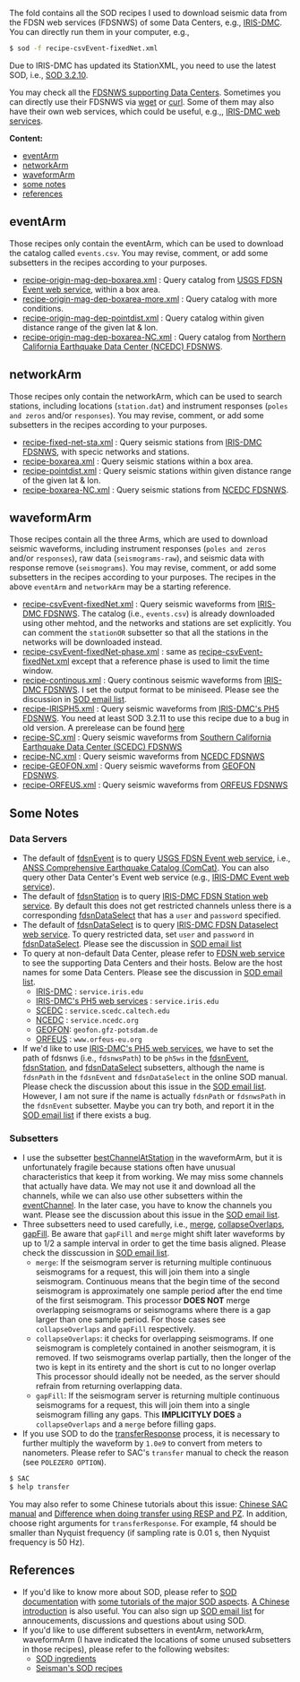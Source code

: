 
The fold contains all the SOD recipes I used to download seismic data from the FDSN web services (FDSNWS) of some Data Centers, e.g., [IRIS-DMC](https://ds.iris.edu/ds/nodes/dmc/). You can directly run them in your computer, e.g.,
```bash
$ sod -f recipe-csvEvent-fixedNet.xml
```

Due to IRIS-DMC has updated its StationXML, you need to use the latest SOD, i.e., [SOD 3.2.10](http://www.seis.sc.edu/sod/).

You may check all the [FDSNWS supporting Data Centers](https://www.fdsn.org/webservices/). Sometimes you can directly use their FDSNWS via [wget](https://www.gnu.org/software/wget/) or [curl](https://curl.haxx.se/). Some of them may also have their own web services, which could be useful, e.g.,, [IRIS-DMC web services](https://service.iris.edu/).

**Content:**

- [eventArm](#eventarm)
- [networkArm](#networkarm)
- [waveformArm](#waveformarm)
- [some notes](#some-notes)
- [references](#references)

## eventArm

Those recipes only contain the eventArm, which can be used to download the catalog called `events.csv`. You may revise, comment, or add some subsetters in the recipes according to your purposes.

- [recipe-origin-mag-dep-boxarea.xml](eventArm/recipe-origin-mag-dep-boxarea.xml) : Query catalog from [USGS FDSN Event web service](https://earthquake.usgs.gov/fdsnws/event/1/), within a box area.
- [recipe-origin-mag-dep-boxarea-more.xml](eventArm/recipe-origin-mag-dep-boxarea-more.xml) : Query catalog with more conditions.
- [recipe-origin-mag-dep-pointdist.xml](eventArm/recipe-origin-mag-dep-pointdist.xml) : Query catalog within given distance range of the given lat & lon.
- [recipe-origin-mag-dep-boxarea-NC.xml](eventArm/recipe-origin-mag-dep-boxarea-NC.xml) : Query catalog from [Northern California Earthquake Data Center (NCEDC) FDSNWS](http://service.ncedc.org/).


## networkArm

Those recipes only contain the networkArm, which can be used to search stations, including locations (`station.dat`) and instrument responses (`poles and zeros` and/or `responses`). You may revise, comment, or add some subsetters in the recipes according to your purposes.

- [recipe-fixed-net-sta.xml](networkArm/recipe-fixed-net-sta.xml) : Query seismic stations from [IRIS-DMC FDSNWS](http://service.iris.edu/fdsnws/), with specic networks and stations.
- [recipe-boxarea.xml](networkArm/recipe-boxarea.xml) : Query seismic stations within a box area.
- [recipe-pointdist.xml](networkArm/recipe-pointdist.xml) : Query seismic stations within given distance range of the given lat & lon.
- [recipe-boxarea-NC.xml](networkArm/recipe-boxarea-NC.xml) : Query seismic stations from [NCEDC FDSNWS](http://service.ncedc.org/).


## waveformArm

Those recipes contain all the three Arms, which are used to download seismic waveforms, including instrument responses (`poles and zeros` and/or `responses`), raw data (`seismograms-raw`), and seismic data with response remove (`seismograms`). You may revise, comment, or add some subsetters in the recipes according to your purposes. The recipes in the above `eventArm` and `networkArm` may be a starting reference.

- [recipe-csvEvent-fixedNet.xml](waveformArm/recipe-csvEvent-fixedNet.xml) : Query seismic waveforms from [IRIS-DMC FDSNWS](http://service.iris.edu/fdsnws/). The catalog (i.e., `events.csv`) is already downloaded using other mehtod, and the networks and stations are set explicitly. You can comment the `stationOR` subsetter so that all the stations in the networks will be downloaded instead.
- [recipe-csvEvent-fixedNet-phase.xml](waveformArm/recipe-csvEvent-fixedNet-phase.xml) : same as [recipe-csvEvent-fixedNet.xml](waveformArm/) except that a reference phase is used to limit the time window.
- [recipe-continous.xml](waveformArm/recipe-continous.xml) : Query continous seismic waveforms from [IRIS-DMC FDSNWS](http://service.iris.edu/fdsnws/). I set the output format to be miniseed. Please see the discussion in [SOD email list](https://groups.google.com/a/seis.sc.edu/forum/#!searchin/sod/fake$20event%7Csort:date/sod/lEz3WpG1XNk/hby7SSzGVGcJ).
- [recipe-IRISPH5.xml](waveformArm/recipe-IRISPH5.xml) : Query seismic waveforms from [IRIS-DMC's PH5 FDSNWS](http://service.iris.edu/ph5ws/). You need at least SOD 3.2.11 to use this recipe due to a bug in old version. A prerelease can be found [here](http://www.seis.sc.edu/downloads/sod/prerelease/3.2.11-SNAPSHOT/)
- [recipe-SC.xml](waveformArm/recipe-SC.xml)      : Query seismic waveforms from [Southern California Earthquake Data Center (SCEDC) FDSNWS](https://service.scedc.caltech.edu/)
- [recipe-NC.xml](waveformArm/recipe-NC.xml)      : Query seismic waveforms from [NCEDC FDSNWS](http://service.ncedc.org/)
- [recipe-GEOFON.xml](waveformArm/recipe-GEOFON.xml)  : Query seismic waveforms from [GEOFON FDSNWS](http://geofon.gfz-potsdam.de/fdsnws/).
- [recipe-ORFEUS.xml](waveformArm/recipe-ORFEUS.xml)  : Query seismic waveforms from [ORFEUS FDSNWS](http://www.orfeus-eu.org/fdsnws/)



## Some Notes

### Data Servers

- The default of [fdsnEvent](http://www.seis.sc.edu/sod/ingredients/fdsnEvent.html) is to query [USGS FDSN Event web service](https://earthquake.usgs.gov/fdsnws/event/1/), i.e., [ANSS Comprehensive Earthquake Catalog (ComCat)](https://earthquake.usgs.gov/earthquakes/search/). You can also query other Data Center's Event web service (e.g., [IRIS-DMC Event web service](http://service.iris.edu/fdsnws/event/1)).
- The default of [fdsnStation](http://www.seis.sc.edu/sod/ingredients/fdsnStation.html) is to query [IRIS-DMC FDSN Station web service](http://service.iris.edu/fdsnws/station/1/). By default this does not get restricted channels unless there is a corresponding [fdsnDataSelect](http://www.seis.sc.edu/sod/ingredients/fdsnDataSelect.html) that has a `user` and `password` specified.
- The default of [fdsnDataSelect](http://www.seis.sc.edu/sod/ingredients/fdsnDataSelect.html) is to query [IRIS-DMC FDSN Dataselect web service](http://service.iris.edu/fdsnws/dataselect/1/). To query restricted data, set `user` and `password` in [fdsnDataSelect](http://www.seis.sc.edu/sod/ingredients/fdsnDataSelect.html). Please see the discussion in [SOD email list](https://groups.google.com/a/seis.sc.edu/forum/#!topic/sod/Rfi_LRr8dwE)
- To query at non-default Data Center, please refer to [FDSN web service](https://www.fdsn.org/webservices/) to see the supporting Data Centers and their hosts. Below are the host names for some Data Centers. Please see the discussion in [SOD email list](https://groups.google.com/a/seis.sc.edu/g/sod/c/7B0tWrEFeGQ).
    - [IRIS-DMC](http://service.iris.edu/fdsnws/) : `service.iris.edu`
    - [IRIS-DMC's PH5 web services](http://service.iris.edu/ph5ws/) : `service.iris.edu`
    - [SCEDC](https://service.scedc.caltech.edu/) : `service.scedc.caltech.edu`
    - [NCEDC](http://service.ncedc.org/) : `service.ncedc.org`
    - [GEOFON](http://geofon.gfz-potsdam.de/fdsnws/): `geofon.gfz-potsdam.de`
    - [ORFEUS](http://www.orfeus-eu.org/fdsnws/) : `www.orfeus-eu.org`
- If we'd like to use [IRIS-DMC's PH5 web services](http://service.iris.edu/ph5ws/), we have to set the path of fdsnws (i.e., `fdsnwsPath`) to be `ph5ws` in the [fdsnEvent](http://www.seis.sc.edu/sod/ingredients/fdsnEvent.html), [fdsnStation](http://www.seis.sc.edu/sod/ingredients/fdsnStation.html), and [fdsnDataSelect](http://www.seis.sc.edu/sod/ingredients/fdsnDataSelect.html) subsetters, although the name is `fdsnPath` in the `fdsnEvent` and `fdsnDataSelect` in the online SOD manual. Please check the discussion about this issue in the [SOD email list](https://groups.google.com/a/seis.sc.edu/forum/#!topic/sod/j-rxZxYj1jQ). However, I am not sure if the name is actually `fdsnPath` or `fdsnwsPath` in the `fdsnEvent` subsetter. Maybe you can try both, and report it in the [SOD email list](http://www.seis.sc.edu/sod/) if there exists a bug.

### Subsetters

- I use the subsetter [bestChannelAtStation](http://www.seis.sc.edu/sod/ingredients/bestChannelAtStation.html) in the waveformArm, but it is unfortunately fragile because stations often have unusual characteristics that keep it from working. We may miss some channels that actually have data. We may not use it and download all the channels, while we can also use other subsetters within the [eventChannel](http://www.seis.sc.edu/sod/ingredients/eventChannel.html). In the later case, you have to know the channels you want. Please see the discussion about this issue in the [SOD email list](https://groups.google.com/a/seis.sc.edu/forum/#!topic/sod/pWgzAkaggw0).
- Three subsetters need to used carefully, i.e., [merge](http://www.seis.sc.edu/sod/ingredients/merge.html), [collapseOverlaps](http://www.seis.sc.edu/sod/ingredients/collapseOverlaps.html), [gapFill](http://www.seis.sc.edu/sod/ingredients/gapFill.html). Be aware that `gapFill` and `merge` might shift later waveforms by up to 1/2 a sample interval in order to get the time basis aligned. Please check the disscussion in [SOD email list](https://groups.google.com/a/seis.sc.edu/g/sod/c/xbCzRkdk-_A).
    - `merge`: If the seismogram server is returning multiple continuous seismograms for a request, this will join them into a single seismogram. Continuous means that the begin time of the second seismogram is approximately one sample period after the end time of the first seismogram. This processor **DOES NOT** merge overlapping seismograms or seismograms where there is a gap larger than one sample period. For those cases see `collapseOverlaps` and `gapFill` respectively.
    - `collapseOverlaps`: it checks for overlapping seismograms. If one seismogram is completely contained in another seismogram, it is removed. If two seismograms overlap partially, then the longer of the two is kept in its entirety and the short is cut to no longer overlap This processor should ideally not be needed, as the server should refrain from returning overlapping data.
    - `gapFill`: If the seismogram server is returning multiple continuous seismograms for a request, this will join them into a single seismogram filling any gaps. This **IMPLICITYLY DOES** a `collapseOverlaps` and a `merge` before filling gaps.
- If you use SOD to do the [transferResponse](http://www.seis.sc.edu/sod/ingredients/transferResponse.html) process, it is necessary to further multiply the waveform by `1.0e9` to convert from meters to nanometers. Please refer to SAC's `transfer` manual to check the reason (see `POLEZERO OPTION`).
```bash
$ SAC
$ help transfer
```
You may also refer to some Chinese tutorials about this issue: [Chinese SAC manual](https://seisman.github.io/SAC_Docs_zh/commands/transfer/) and [Difference when doing transfer using RESP and PZ](https://blog.seisman.info/resp-sacpz-difference/). In addition, choose right arguments for `transferResponse`. For example, f4 should be smaller than Nyquist frequency (if sampling rate is 0.01 s, then Nyquist frequency is 50 Hz).


## References

- If you'd like to know more about SOD, please refer to [SOD documentation](http://www.seis.sc.edu/sod/documentation/index.html) with [some tutorials of the major SOD aspects](http://www.seis.sc.edu/sod/documentation/tutorials/index.html). [A Chinese introduction](https://blog.seisman.info/sod-notes/) is also useful. You can also sign up [SOD email list](http://www.seis.sc.edu/sod/) for annoucements, discussions and questions about using SOD.
- If you'd like to use different subsetters in eventArm, networkArm, waveformArm (I have indicated the locations of some unused subsetters in those recipes), please refer to the following websites:
    - [SOD ingredients](http://www.seis.sc.edu/sod/ingredients/index.html)
    - [Seisman's SOD recipes](https://github.com/seisman/SODrecipes)


